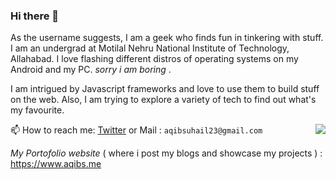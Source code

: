 ### Hi there 👋

<!--
**geeqib23/geeqib23** is a ✨ _special_ ✨ repository because its `README.md` (this file) appears on your GitHub profile.
-->

As the username suggests, I am a geek who finds fun in tinkering with stuff. I am an undergrad at Motilal Nehru National Institute of Technology, Allahabad. 
I love flashing different distros of operating systems on my Android and my PC.  *sorry i am boring* .

I am intrigued by Javascript frameworks and love to use them to build stuff on the web. Also, I am trying to explore a variety of tech to find out what's my favourite.

<img src="https://github-readme-stats.vercel.app/api/top-langs/?username=geeqib23&hide=jupyter%20notebook&layout=compact" align="right">


📫 How to reach me: [Twitter](https://twitter.com/geeqib23) or Mail : `aqibsuhail23@gmail.com`


*My Portofolio website* ( where i post my blogs and showcase my projects ) : https://www.aqibs.me

